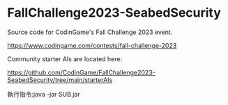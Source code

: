 # FallChallenge2023-SeabedSecurity

Source code for CodinGame's Fall Challenge 2023 event.

https://www.codingame.com/contests/fall-challenge-2023

Community starter AIs are located here:

https://github.com/CodinGame/FallChallenge2023-SeabedSecurity/tree/main/starterAIs

執行指令:java -jar SUB.jar